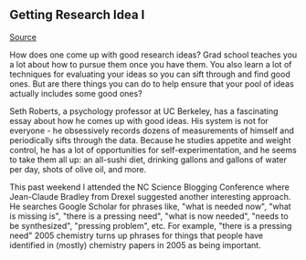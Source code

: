 ## Getting Research Idea I

[Source](http://web.archive.org/web/20121113070925/http://blog.phds.org/2007/1/24/getting-research-ideas)

How does one come up with good research ideas? Grad school teaches you a lot
about how to pursue them once you have them. You also learn a lot of techniques
for evaluating your ideas so you can sift through and find good ones. But are
there things you can do to help ensure that your pool of ideas actually
includes some good ones?

Seth Roberts, a psychology professor at UC Berkeley, has a fascinating essay
about how he comes up with good ideas. His system is not for everyone - he
obsessively records dozens of measurements of himself and periodically sifts
through the data. Because he studies appetite and weight control, he has a lot
of opportunities for self-experimentation, and he seems to take them all up: an
all-sushi diet, drinking gallons and gallons of water per day, shots of olive
oil, and more.

This past weekend I attended the NC Science Blogging Conference where
Jean-Claude Bradley from Drexel suggested another interesting approach. He
searches Google Scholar for phrases like, "what is needed now", "what is missing
is", "there is a pressing need", "what is now needed", "needs to be
synthesized", "pressing problem", etc. For example, "there is a pressing need"
2005 chemistry turns up phrases for things that people have identified in
(mostly) chemistry papers in 2005 as being important.
